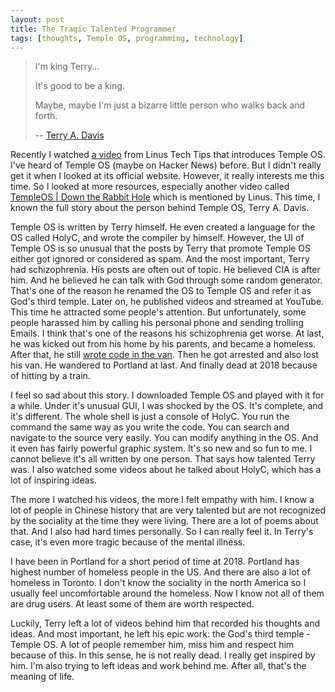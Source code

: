 ```yaml
---
layout: post
title: The Tragic Talented Programmer
tags: [thoughts, Temple OS, programming, technology]
---
```


> I'm king Terry...
>
> It's good to be a king.
>
> Maybe, maybe I'm just a bizarre little person who walks back and forth.
>
> -- [Terry A. Davis](https://www.youtube.com/watch?v=oH41gGBVpkE)

Recently I watched [a video](https://youtu.be/LtlyeDAJR7A) from Linus Tech Tips that introduces Temple OS. I've heard of Temple OS (maybe on Hacker News) before. But I didn't really get it when I looked at its official website. However, it really interests me this time. So I looked at more resources, especially another video called [TempleOS \| Down the Rabbit Hole](https://youtu.be/UCgoxQCf5Jg) which is mentioned by Linus. This time, I known the full story about the person behind Temple OS, Terry A. Davis.

Temple OS is written by Terry himself. He even created a language for the OS called HolyC, and wrote the compiler by himself. However, the UI of Temple OS is so unusual that the posts by Terry that promote Temple OS either got ignored or considered as spam. And the most important, Terry had schizophrenia. His posts are often out of topic. He believed CIA is after him. And he believed he can talk with God through some random generator. That's one of the reason he renamed the OS to Temple OS and refer it as God's third temple. Later on, he published videos and streamed at YouTube. This time he attracted some people's attention. But unfortunately, some people harassed him by calling his personal phone and sending trolling Emails. I think that's one of the reasons his schizophrenia get worse. At last, he was kicked out from his home by his parents, and became a homeless. After that, he still [wrote code in the van](https://www.youtube.com/watch?v=DBGgi5Lqn0U). Then he got arrested and also lost his van. He wandered to Portland at last. And finally dead at 2018 because of hitting by a train.

I feel so sad about this story. I downloaded Temple OS and played with it for a while. Under it's unusual GUI, I was shocked by the OS. It's complete, and it's different. The whole shell is just a console of HolyC. You run the command the same way as you write the code. You can search and navigate to the source very easily. You can modify anything in the OS. And it even has fairly powerful graphic system. It's so new and so fun to me. I cannot believe it's all written by one person. That says how talented Terry was. I also watched some videos about he talked about HolyC, which has a lot of inspiring ideas.

The more I watched his videos, the more I felt empathy with him. I know a lot of people in Chinese history that are very talented but are not recognized by the sociality at the time they were living. There are a lot of poems about that. And I also had hard times personally. So I can really feel it. In Terry's case, it's even more tragic because of the mental illness.

I have been in Portland for a short period of time at 2018. Portland has highest number of homeless people in the US. And there are also a lot of homeless in Toronto. I don't know the sociality in the north America so I usually feel uncomfortable around the homeless. Now I know not all of them are drug users. At least some of them are worth respected.

Luckily, Terry left a lot of videos behind him that recorded his thoughts and ideas. And most important, he left his epic work: the God's third temple - Temple OS. A lot of people remember him, miss him and respect him because of this. In this sense, he is not really dead. I really get inspired by him. I'm also trying to left ideas and work behind me. After all, that's the meaning of life.
